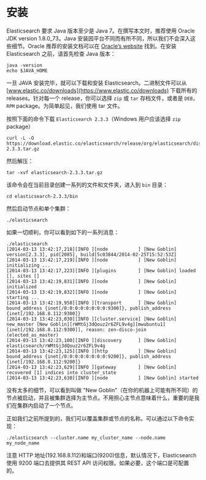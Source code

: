 # 安装

Elasticsearch 要求 Java 版本至少是 Java 7。在撰写本文时，推荐使用 Oracle JDK version 1.8.0_73。Java 安装因平台不同而有所不同，所以我们不会深入这些细节。Oracle 推荐的安装文档可以在 [Oracle’s website](http://docs.oracle.com/javase/8/docs/technotes/guides/install/install_overview.html) 找到。在安装 Elasticsearch 之前，请首先检查 Java 版本：

```shell
java -version
echo $JAVA_HOME
```

一旦 JAVA 安装完毕，就可以下载和安装 Elasticsearch。二进制文件可以从[www.elastic.co/downloads](https://www.elastic.co/downloads) 下载所有的 releases。针对每一个 release，你可以选择 `zip` 或 `tar` 存档文件，或者是 `DEB`，`RPM` package。为简单起见，我们使用 tar 文件。

按照下面的命令下载 `Elasticsearch 2.3.3`（Windows 用户应该选择 `zip` package）

```shell
curl -L -O https://download.elastic.co/elasticsearch/release/org/elasticsearch/distribution/tar/elasticsearch/2.3.3/elasticsearch-2.3.3.tar.gz
```

然后解压：

```shell
tar -xvf elasticsearch-2.3.3.tar.gz
```

该命令会在当前目录创建一系列的文件和文件夹，进入到 `bin` 目录：

```shell
cd elasticsearch-2.3.3/bin
```

然后启动节点和单个集群：

```shell
./elasticsearch
```

如果一切顺利，你可以看到如下的一系列消息：

```log
./elasticsearch
[2014-03-13 13:42:17,218][INFO ][node           ] [New Goblin] version[2.3.3], pid[2085], build[5c03844/2014-02-25T15:52:53Z]
[2014-03-13 13:42:17,219][INFO ][node           ] [New Goblin] initializing ...
[2014-03-13 13:42:17,223][INFO ][plugins        ] [New Goblin] loaded [], sites []
[2014-03-13 13:42:19,831][INFO ][node           ] [New Goblin] initialized
[2014-03-13 13:42:19,832][INFO ][node           ] [New Goblin] starting ...
[2014-03-13 13:42:19,958][INFO ][transport      ] [New Goblin] bound_address {inet[/0:0:0:0:0:0:0:0:9300]}, publish_address {inet[/192.168.8.112:9300]}
[2014-03-13 13:42:23,030][INFO ][cluster.service] [New Goblin] new_master [New Goblin][rWMtGj3dQouz2r6ZFL9v4g][mwubuntu1][inet[/192.168.8.112:9300]], reason: zen-disco-join (elected_as_master)
[2014-03-13 13:42:23,100][INFO ][discovery      ] [New Goblin] elasticsearch/rWMtGj3dQouz2r6ZFL9v4g
[2014-03-13 13:42:23,125][INFO ][http           ] [New Goblin] bound_address {inet[/0:0:0:0:0:0:0:0:9200]}, publish_address {inet[/192.168.8.112:9200]}
[2014-03-13 13:42:23,629][INFO ][gateway        ] [New Goblin] recovered [1] indices into cluster_state
[2014-03-13 13:42:23,630][INFO ][node           ] [New Goblin] started
```

没有太多的细节，可以看到叫做 "New Goblin"（在你的机器上可能有所不同）的节点被启动，并且被集群选择为主节点。不用担心主节点意味着什么，重要的是我们在集群内启动了一个节点。

正如我们之前所提到的，我们可以覆盖集群或节点的名称。可以通过以下命令实现：

```shell
./elasticsearch --cluster.name my_cluster_name --node.name my_node_name
```

注意 HTTP 地址(192.168.8.112)和端口(9200)信息，默认情况下，Elasticsearch 使用 9200 端口去提供其 REST API 访问权限。如果必要，这个端口是可配置的。